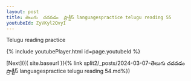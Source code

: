 ```yaml
---
layout: post
title: తెలుగు  చదవడం  ప్రాక్టీస్ languagespractice telugu reading 55
youtubeId: ZyVKyl2QvyI
---
```

 
 
Telugu reading practice
 
 
 
 
 


{% include youtubePlayer.html id=page.youtubeId %}
 
[Next]({{ site.baseurl }}{% link  split2/_posts/2024-03-07-తెలుగు  చదవడం  ప్రాక్టీస్ languagespractice telugu reading 54.md%})
 
